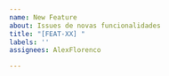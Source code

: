 ```yaml
---
name: New Feature
about: Issues de novas funcionalidades
title: "[FEAT-XX] "
labels: ''
assignees: AlexFlorenco

---
```



